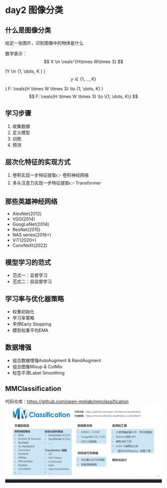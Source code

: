 # day2 图像分类

## 什么是图像分类
给定一张图片，识别图像中的物体是什么

数学表示：
$$ X \in \reals^{H\times W\times 3} $$

\(Y \in \{1, \dots, K \} \)
$$ y \in \{1, \dots, K \} $$

\( F: \reals{H \times W \times 3} \to \{1, \dots, K\} \)
$$ F: \reals{H \times W \times 3} \to \{1, \dots, K\} $$

## 学习步骤
1. 收集数据
2. 定义模型
3. 训练
4. 预测

## 层次化特征的实现方式
1. 卷积实现一步特征提取👉 卷积神经网络
2. 多头注意力实现一步特征提取👉 Transformer

## 那些英雄神经网络
- AlexNet(2012)
- VGG(2014)
- GoogLeNet(2014)
- ResNet(2015)
- NAS series(2016+)
- ViT(2020+)
- ConvNeXt(2022)

## 模型学习的范式
- 范式一：监督学习
- 范式二：自监督学习
## 学习率与优化器策略
- 权重初始化
- 学习率策略
- 早停Early Stopping
- 模型权重平均EMA
## 数据增强
- 组合数据增强AutoAugment & RandAugment
- 组合图像Mixup & CutMix
- 标签平滑Label Smoothing
## MMClassification
代码仓库：https://github.com/open-mmlab/mmclassification
![MMClassification](img/mmclassification.png)
